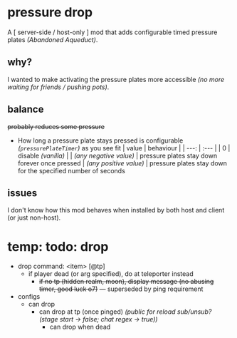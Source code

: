 # pressure drop

A [ server-side / host-only ] mod that adds configurable timed pressure plates *(Abandoned Aqueduct)*.

## why?

I wanted to make activating the pressure plates more accessible *(no more waiting for friends / pushing pots)*.

## balance

~~probably reduces some pressure~~

- How long a pressure plate stays pressed is configurable *(`pressurePlateTimer`)* as you see fit
    | value | behaviour |
    |  ---: | :---      |
    |     0 | disable *(vanilla)* |
    | *(any negative value)* | pressure plates stay down forever once pressed
    | *(any positive value)* | pressure plates stay down for the specified number of seconds

## issues

I don't know how this mod behaves when installed by both host and client (or just non-host).

# temp: todo: drop

- drop command: \<item\> \[@tp\]
    - if player dead (or arg specified), do at teleporter instead
        - ~~if no tp (hidden realm, moon), display message (no abusing timer, good luck o7)~~ — superseded by ping requirement
- configs
    - can drop
        - can drop at tp (once pinged) *(public for reload sub/unsub? (stage start → false; chat regex → true))*
            - can drop when dead
